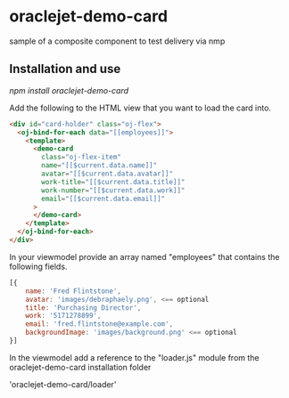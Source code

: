 # oraclejet-demo-card

sample of a composite component to test delivery via nmp

## Installation and use

_npm install oraclejet-demo-card_

Add the following to the HTML view that you want to load the card into.

```html
<div id="card-holder" class="oj-flex">
  <oj-bind-for-each data="[[employees]]">
    <template>
      <demo-card
        class="oj-flex-item"
        name="[[$current.data.name]]"
        avatar="[[$current.data.avatar]]"
        work-title="[[$current.data.title]]"
        work-number="[[$current.data.work]]"
        email="[[$current.data.email]]"
      >
      </demo-card>
    </template>
  </oj-bind-for-each>
</div>
```

In your viewmodel provide an array named "employees" that contains the following fields.

```javascript
[{
    name: 'Fred Flintstone',
    avatar: 'images/debraphaely.png', <== optional
    title: 'Purchasing Director',
    work: '5171278899',
    email: 'fred.flintstone@example.com',
    backgroundImage: 'images/background.png' <== optional
}]

```

In the viewmodel add a reference to the "loader.js" module from the oraclejet-demo-card installation folder

'oraclejet-demo-card/loader'
